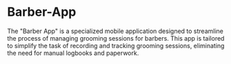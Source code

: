 # Barber-App
The "Barber App" is a specialized mobile application designed to streamline the process of managing grooming sessions for barbers. This app is tailored to simplify the task of recording and tracking grooming sessions, eliminating the need for manual logbooks and paperwork. 
